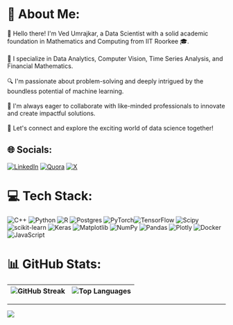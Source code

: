 # 💫 About Me:
👋 Hello there! I'm Ved Umrajkar, a Data Scientist with a solid academic foundation in Mathematics and Computing from IIT Roorkee 🎓.<br><br>💼 I specialize in Data Analytics, Computer Vision, Time Series Analysis, and Financial Mathematics.<br><br>🔍 I'm passionate about problem-solving and deeply intrigued by the boundless potential of machine learning.<br><br>🚀 I'm always eager to collaborate with like-minded professionals to innovate and create impactful solutions.<br><br>🌱 Let's connect and explore the exciting world of data science together!


## 🌐 Socials:
[![LinkedIn](https://img.shields.io/badge/LinkedIn-%230077B5.svg?logo=linkedin&logoColor=white)](https://linkedin.com/in/ved-umrajkar-4530b6215) [![Quora](https://img.shields.io/badge/Quora-%23B92B27.svg?logo=Quora&logoColor=white)](https://quora.com/profile/Ved-Umrajkar) [![X](https://img.shields.io/badge/X-black.svg?logo=X&logoColor=white)](https://x.com/ved_umrajkar) 

# 💻 Tech Stack:
![C++](https://img.shields.io/badge/c++-%2300599C.svg?style=for-the-badge&logo=c%2B%2B&logoColor=white) ![Python](https://img.shields.io/badge/python-3670A0?style=for-the-badge&logo=python&logoColor=ffdd54) ![R](https://img.shields.io/badge/r-%23276DC3.svg?style=for-the-badge&logo=r&logoColor=white)  ![Postgres](https://img.shields.io/badge/postgres-%23316192.svg?style=for-the-badge&logo=postgresql&logoColor=white) ![PyTorch](https://img.shields.io/badge/PyTorch-%23EE4C2C.svg?style=for-the-badge&logo=PyTorch&logoColor=white)![TensorFlow](https://img.shields.io/badge/TensorFlow-%23FF6F00.svg?style=for-the-badge&logo=TensorFlow&logoColor=white) ![Scipy](https://img.shields.io/badge/SciPy-%230C55A5.svg?style=for-the-badge&logo=scipy&logoColor=%white) ![scikit-learn](https://img.shields.io/badge/scikit--learn-%23F7931E.svg?style=for-the-badge&logo=scikit-learn&logoColor=white) ![Keras](https://img.shields.io/badge/Keras-%23D00000.svg?style=for-the-badge&logo=Keras&logoColor=white) ![Matplotlib](https://img.shields.io/badge/Matplotlib-%23ffffff.svg?style=for-the-badge&logo=Matplotlib&logoColor=black) ![NumPy](https://img.shields.io/badge/numpy-%23013243.svg?style=for-the-badge&logo=numpy&logoColor=white) ![Pandas](https://img.shields.io/badge/pandas-%23150458.svg?style=for-the-badge&logo=pandas&logoColor=white) ![Plotly](https://img.shields.io/badge/Plotly-%233F4F75.svg?style=for-the-badge&logo=plotly&logoColor=white)  ![Docker](https://img.shields.io/badge/docker-%230db7ed.svg?style=for-the-badge&logo=docker&logoColor=white) ![JavaScript](https://img.shields.io/badge/javascript-%23323330.svg?style=for-the-badge&logo=javascript&logoColor=%23F7DF1E)
# 📊 GitHub Stats:

| ![GitHub Streak](https://github-readme-streak-stats.herokuapp.com/?user=Enforcer03&theme=dark&hide_border=false) | ![Top Languages](https://github-readme-stats.vercel.app/api/top-langs/?username=Enforcer03&theme=dark&hide_border=false&include_all_commits=true&count_private=true&layout=compact) |
|---|---|

---
[![](https://visitcount.itsvg.in/api?id=Enforcer03&icon=0&color=0)](https://visitcount.itsvg.in)

<!-- Proudly created with GPRM ( https://gprm.itsvg.in ) -->
